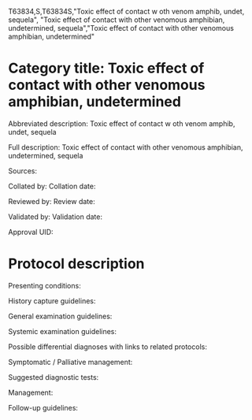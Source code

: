 T63834,S,T63834S,"Toxic effect of contact w oth venom amphib, undet, sequela", "Toxic effect of contact with other venomous amphibian, undetermined, sequela","Toxic effect of contact with other venomous amphibian, undetermined"
# Category title: Toxic effect of contact with other venomous amphibian, undetermined

Abbreviated description: Toxic effect of contact w oth venom amphib, undet, sequela

Full description: Toxic effect of contact with other venomous amphibian, undetermined, sequela

Sources:

Collated by:
Collation date:

Reviewed by:
Review date:

Validated by:
Validation date:

Approval UID:

# Protocol description

Presenting conditions:

History capture guidelines:

General examination guidelines:

Systemic examination guidelines:

Possible differential diagnoses with links to related protocols:

Symptomatic / Palliative management:

Suggested diagnostic tests:

Management:

Follow-up guidelines:
